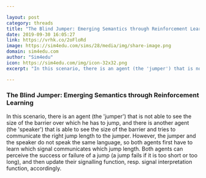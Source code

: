 ```yaml
---

layout: post
category: threads
title: "The Blind Jumper: Emerging Semantics through Reinforcement Learning"
date: 2019-09-30 16:05:27
link: https://vrhk.co/2oFloRd
image: https://sim4edu.com/sims/28/media/img/share-image.png
domain: sim4edu.com
author: "Sim4edu"
icon: https://sim4edu.com/img/icon-32x32.png
excerpt: "In this scenario, there is an agent (the 'jumper') that is not able to see the size of the barrier over which he has to jump, and there is another agent (the 'speaker') that is able to see the size of the barrier and tries to communicate the right jump length to the jumper. However, the jumper and the speaker do not speak the same language, so both agents first have to learn which signal communicates which jump length. Both agents can perceive the success or failure of a jump (a jump fails if it is too short or too long), and then update their signalling function, resp. signal interpretation function, accordingly."

---
```


### The Blind Jumper: Emerging Semantics through Reinforcement Learning

In this scenario, there is an agent (the 'jumper') that is not able to see the size of the barrier over which he has to jump, and there is another agent (the 'speaker') that is able to see the size of the barrier and tries to communicate the right jump length to the jumper. However, the jumper and the speaker do not speak the same language, so both agents first have to learn which signal communicates which jump length. Both agents can perceive the success or failure of a jump (a jump fails if it is too short or too long), and then update their signalling function, resp. signal interpretation function, accordingly.